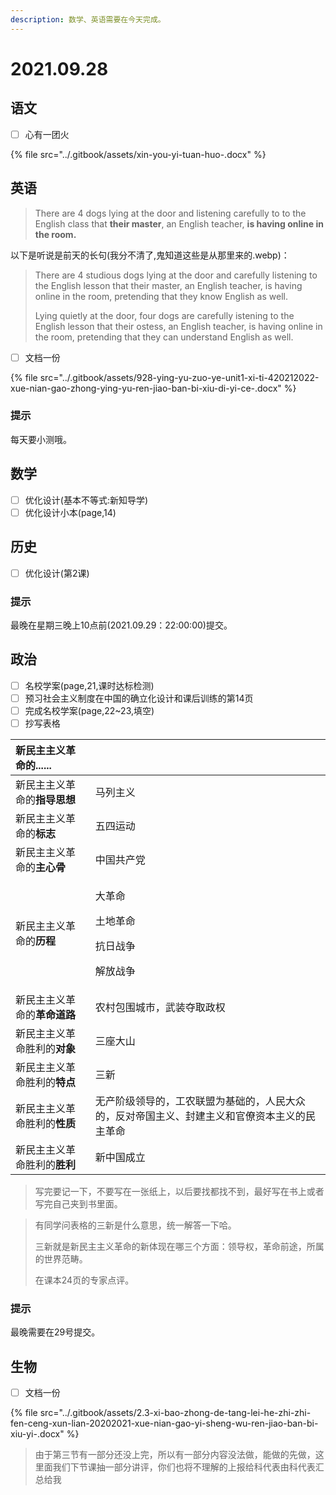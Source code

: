 ```yaml
---
description: 数学、英语需要在今天完成。
---
```


# 2021.09.28

## 语文

* [ ] 心有一团火

{% file src="../.gitbook/assets/xin-you-yi-tuan-huo-.docx" %}

## 英语

> There are 4 dogs lying at the door and listening carefully to to the English class that **their master**, an English teacher, **is having online in the room.**

以下是听说是前天的长句\(我分不清了,鬼知道这些是从那里来的.webp\)：

> There are 4 studious dogs lying at the door and carefully listening to the English lesson that their master, an English teacher, is having online in the room, pretending that they know English as well.
>
> Lying quietly at the door, four dogs are carefully istening to the English lesson that their ostess, an English teacher, is having online in the room, pretending that they can understand English as well.

* [ ] 文档一份

{% file src="../.gitbook/assets/928-ying-yu-zuo-ye-unit1-xi-ti-420212022-xue-nian-gao-zhong-ying-yu-ren-jiao-ban-bi-xiu-di-yi-ce-.docx" %}

### 提示

每天要小测哦。

## 数学

* [ ] 优化设计\(基本不等式:新知导学\)
* [ ] 优化设计小本\(page,14\)

## 历史

* [ ] 优化设计\(第2课\)

### 提示

最晚在星期三晚上10点前\(2021.09.29：22:00:00\)提交。

## 政治

* [ ] 名校学案\(page,21,课时达标检测\)
* [ ] 预习社会主义制度在中国的确立化设计和课后训练的第14页
* [ ] 完成名校学案\(page,22~23,填空\)
* [ ] 抄写表格

<table>
  <thead>
    <tr>
      <th style="text-align:left">&#x65B0;&#x6C11;&#x4E3B;&#x4E3B;&#x4E49;&#x9769;&#x547D;&#x7684;......</th>
      <th
      style="text-align:left"></th>
    </tr>
  </thead>
  <tbody>
    <tr>
      <td style="text-align:left">&#x65B0;&#x6C11;&#x4E3B;&#x4E3B;&#x4E49;&#x9769;&#x547D;&#x7684;<b>&#x6307;&#x5BFC;&#x601D;&#x60F3;</b>
      </td>
      <td style="text-align:left">&#x9A6C;&#x5217;&#x4E3B;&#x4E49;</td>
    </tr>
    <tr>
      <td style="text-align:left">&#x65B0;&#x6C11;&#x4E3B;&#x4E3B;&#x4E49;&#x9769;&#x547D;&#x7684;<b>&#x6807;&#x5FD7;</b>
      </td>
      <td style="text-align:left">&#x4E94;&#x56DB;&#x8FD0;&#x52A8;</td>
    </tr>
    <tr>
      <td style="text-align:left">&#x65B0;&#x6C11;&#x4E3B;&#x4E3B;&#x4E49;&#x9769;&#x547D;&#x7684;<b>&#x4E3B;&#x5FC3;&#x9AA8;</b>
      </td>
      <td style="text-align:left">&#x4E2D;&#x56FD;&#x5171;&#x4EA7;&#x515A;</td>
    </tr>
    <tr>
      <td style="text-align:left">&#x65B0;&#x6C11;&#x4E3B;&#x4E3B;&#x4E49;&#x9769;&#x547D;&#x7684;<b>&#x5386;&#x7A0B;</b>
      </td>
      <td style="text-align:left">
        <p>&#x5927;&#x9769;&#x547D;</p>
        <p>&#x571F;&#x5730;&#x9769;&#x547D;</p>
        <p>&#x6297;&#x65E5;&#x6218;&#x4E89;</p>
        <p>&#x89E3;&#x653E;&#x6218;&#x4E89;</p>
      </td>
    </tr>
    <tr>
      <td style="text-align:left">&#x65B0;&#x6C11;&#x4E3B;&#x4E3B;&#x4E49;&#x9769;&#x547D;&#x7684;<b>&#x9769;&#x547D;&#x9053;&#x8DEF;</b>
      </td>
      <td style="text-align:left">&#x519C;&#x6751;&#x5305;&#x56F4;&#x57CE;&#x5E02;&#xFF0C;&#x6B66;&#x88C5;&#x593A;&#x53D6;&#x653F;&#x6743;</td>
    </tr>
    <tr>
      <td style="text-align:left">&#x65B0;&#x6C11;&#x4E3B;&#x4E3B;&#x4E49;&#x9769;&#x547D;&#x80DC;&#x5229;&#x7684;<b>&#x5BF9;&#x8C61;</b>
      </td>
      <td style="text-align:left">&#x4E09;&#x5EA7;&#x5927;&#x5C71;</td>
    </tr>
    <tr>
      <td style="text-align:left">&#x65B0;&#x6C11;&#x4E3B;&#x4E3B;&#x4E49;&#x9769;&#x547D;&#x80DC;&#x5229;&#x7684;<b>&#x7279;&#x70B9;</b>
      </td>
      <td style="text-align:left">&#x4E09;&#x65B0;</td>
    </tr>
    <tr>
      <td style="text-align:left">&#x65B0;&#x6C11;&#x4E3B;&#x4E3B;&#x4E49;&#x9769;&#x547D;&#x80DC;&#x5229;&#x7684;<b>&#x6027;&#x8D28;</b>
      </td>
      <td style="text-align:left">&#x65E0;&#x4EA7;&#x9636;&#x7EA7;&#x9886;&#x5BFC;&#x7684;&#xFF0C;&#x5DE5;&#x519C;&#x8054;&#x76DF;&#x4E3A;&#x57FA;&#x7840;&#x7684;&#xFF0C;&#x4EBA;&#x6C11;&#x5927;&#x4F17;&#x7684;&#xFF0C;&#x53CD;&#x5BF9;&#x5E1D;&#x56FD;&#x4E3B;&#x4E49;&#x3001;&#x5C01;&#x5EFA;&#x4E3B;&#x4E49;&#x548C;&#x5B98;&#x50DA;&#x8D44;&#x672C;&#x4E3B;&#x4E49;&#x7684;&#x6C11;&#x4E3B;&#x9769;&#x547D;</td>
    </tr>
    <tr>
      <td style="text-align:left">&#x65B0;&#x6C11;&#x4E3B;&#x4E3B;&#x4E49;&#x9769;&#x547D;&#x80DC;&#x5229;&#x7684;<b>&#x80DC;&#x5229;</b>
      </td>
      <td style="text-align:left">&#x65B0;&#x4E2D;&#x56FD;&#x6210;&#x7ACB;</td>
    </tr>
  </tbody>
</table>

> 写完要记一下，不要写在一张纸上，以后要找都找不到，最好写在书上或者写完自己夹到书里面。

> 有同学问表格的三新是什么意思，统一解答一下哈。
>
> 三新就是新民主主义革命的新体现在哪三个方面：领导权，革命前途，所属的世界范畴。
>
> 在课本24页的专家点评。

### 提示

最晚需要在29号提交。

## 生物

* [ ] 文档一份

{% file src="../.gitbook/assets/2.3-xi-bao-zhong-de-tang-lei-he-zhi-zhi-fen-ceng-xun-lian-20202021-xue-nian-gao-yi-sheng-wu-ren-jiao-ban-bi-xiu-yi-.docx" %}

> 由于第三节有一部分还没上完，所以有一部分内容没法做，能做的先做，这里面我们下节课抽一部分讲评，你们也将不理解的上报给科代表由科代表汇总给我



